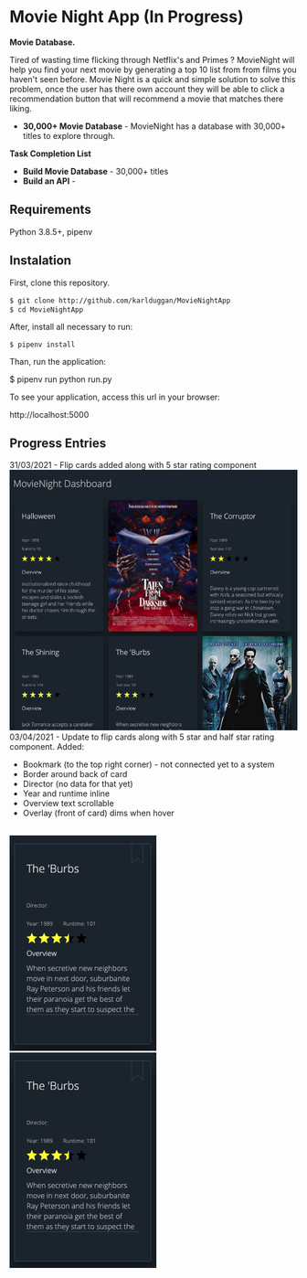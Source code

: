 # Movie Night App (In Progress)

**Movie Database.**

Tired of wasting time flicking through Netflix's and Primes ? MovieNight will help you find your next movie by generating a top 10 list from from films you haven't seen before. Movie Night is a quick and simple solution to solve this problem, once the user has there own account they will be able to click a recommendation button that will recommend a movie that matches there liking.

* **30,000+ Movie Database** - MovieNight has a database with 30,000+ titles to explore through.

**Task Completion List**
* **Build Movie Database** - 30,000+ titles
* **Build an API** - 


## Requirements

Python 3.8.5+, pipenv

## Instalation

First, clone this repository.

    $ git clone http://github.com/karlduggan/MovieNightApp
    $ cd MovieNightApp

After, install all necessary to run:

    $ pipenv install

Than, run the application:

  $ pipenv run python run.py

To see your application, access this url in your browser: 

  http://localhost:5000
  
## Progress Entries

31/03/2021 - Flip cards added along with 5 star rating component 
<br/>
<img src="progress_01.png">
<br/>
03/04/2021 - Update to flip cards along with 5 star and half star rating component.
Added:
*  Bookmark (to the top right corner) - not connected yet to a system
*  Border around back of card
*  Director (no data for that yet)
*  Year and runtime inline 
*  Overview text scrollable 
*  Overlay (front of card) dims when hover   
<br/>
<img src="card_update_02.png"> <img src="card_update_02.png">
<br/>
